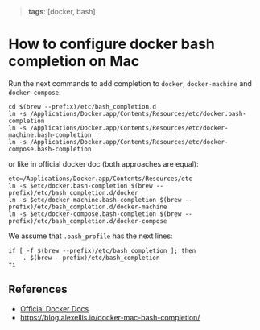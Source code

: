 > **tags**: [docker, bash]

# How to configure docker bash completion on Mac

Run the next commands to add completion to `docker`, `docker-machine` and `docker-compose`:
```
cd $(brew --prefix)/etc/bash_completion.d
ln -s /Applications/Docker.app/Contents/Resources/etc/docker.bash-completion
ln -s /Applications/Docker.app/Contents/Resources/etc/docker-machine.bash-completion
ln -s /Applications/Docker.app/Contents/Resources/etc/docker-compose.bash-completion
```

or like in official docker doc (both approaches are equal):
```
etc=/Applications/Docker.app/Contents/Resources/etc
ln -s $etc/docker.bash-completion $(brew --prefix)/etc/bash_completion.d/docker
ln -s $etc/docker-machine.bash-completion $(brew --prefix)/etc/bash_completion.d/docker-machine
ln -s $etc/docker-compose.bash-completion $(brew --prefix)/etc/bash_completion.d/docker-compose
```

We assume that `.bash_profile` has the next lines:
```
if [ -f $(brew --prefix)/etc/bash_completion ]; then
    . $(brew --prefix)/etc/bash_completion
fi
```

## References
- [Official Docker Docs](https://docs.docker.com/docker-for-mac/#bash)
- https://blog.alexellis.io/docker-mac-bash-completion/
